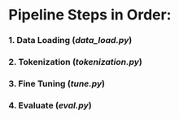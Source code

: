 # Pipeline Steps in Order:
### 1. Data Loading (_data_load.py_)
### 2. Tokenization (_tokenization.py_)
### 3. Fine Tuning (_tune.py_)
### 4. Evaluate (_eval.py_)